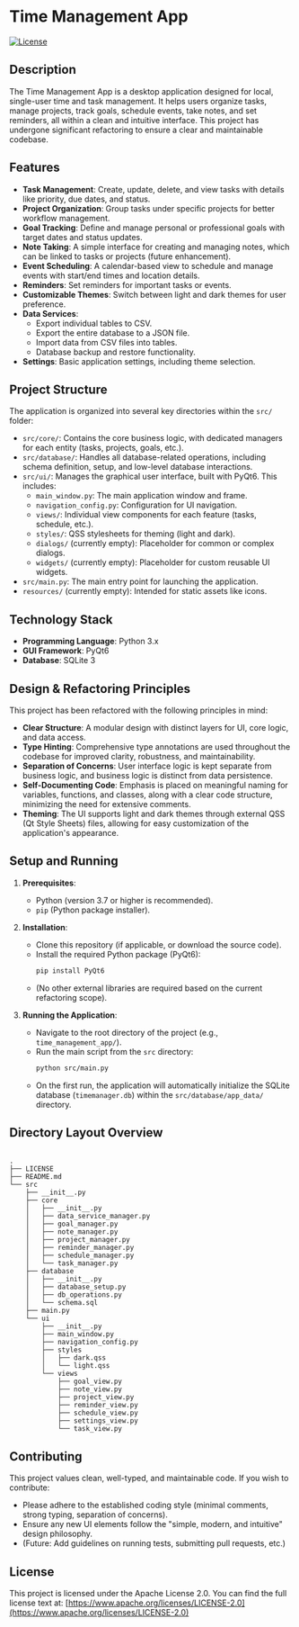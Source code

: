 # Time Management App

[![License](https://img.shields.io/badge/License-Apache_2.0-blue.svg)](https://opensource.org/licenses/Apache-2.0)

## Description

The Time Management App is a desktop application designed for local, single-user time and task management. It helps users organize tasks, manage projects, track goals, schedule events, take notes, and set reminders, all within a clean and intuitive interface. This project has undergone significant refactoring to ensure a clear and maintainable codebase.

## Features

* **Task Management**: Create, update, delete, and view tasks with details like priority, due dates, and status.
* **Project Organization**: Group tasks under specific projects for better workflow management.
* **Goal Tracking**: Define and manage personal or professional goals with target dates and status updates.
* **Note Taking**: A simple interface for creating and managing notes, which can be linked to tasks or projects (future enhancement).
* **Event Scheduling**: A calendar-based view to schedule and manage events with start/end times and location details.
* **Reminders**: Set reminders for important tasks or events.
* **Customizable Themes**: Switch between light and dark themes for user preference.
* **Data Services**:
    * Export individual tables to CSV.
    * Export the entire database to a JSON file.
    * Import data from CSV files into tables.
    * Database backup and restore functionality.
* **Settings**: Basic application settings, including theme selection.

## Project Structure

The application is organized into several key directories within the `src/` folder:

* `src/core/`: Contains the core business logic, with dedicated managers for each entity (tasks, projects, goals, etc.).
* `src/database/`: Handles all database-related operations, including schema definition, setup, and low-level database interactions.
* `src/ui/`: Manages the graphical user interface, built with PyQt6. This includes:
    * `main_window.py`: The main application window and frame.
    * `navigation_config.py`: Configuration for UI navigation.
    * `views/`: Individual view components for each feature (tasks, schedule, etc.).
    * `styles/`: QSS stylesheets for theming (light and dark).
    * `dialogs/` (currently empty): Placeholder for common or complex dialogs.
    * `widgets/` (currently empty): Placeholder for custom reusable UI widgets.
* `src/main.py`: The main entry point for launching the application.
* `resources/` (currently empty): Intended for static assets like icons.

## Technology Stack

* **Programming Language**: Python 3.x
* **GUI Framework**: PyQt6
* **Database**: SQLite 3

## Design & Refactoring Principles

This project has been refactored with the following principles in mind:

* **Clear Structure**: A modular design with distinct layers for UI, core logic, and data access.
* **Type Hinting**: Comprehensive type annotations are used throughout the codebase for improved clarity, robustness, and maintainability.
* **Separation of Concerns**: User interface logic is kept separate from business logic, and business logic is distinct from data persistence.
* **Self-Documenting Code**: Emphasis is placed on meaningful naming for variables, functions, and classes, along with a clear code structure, minimizing the need for extensive comments.
* **Theming**: The UI supports light and dark themes through external QSS (Qt Style Sheets) files, allowing for easy customization of the application's appearance.

## Setup and Running

1.  **Prerequisites**:
    * Python (version 3.7 or higher is recommended).
    * `pip` (Python package installer).

2.  **Installation**:
    * Clone this repository (if applicable, or download the source code).
    * Install the required Python package (PyQt6):
        ```bash
        pip install PyQt6
        ```
    * (No other external libraries are required based on the current refactoring scope).

3.  **Running the Application**:
    * Navigate to the root directory of the project (e.g., `time_management_app/`).
    * Run the main script from the `src` directory:
        ```bash
        python src/main.py
        ```
    * On the first run, the application will automatically initialize the SQLite database (`timemanager.db`) within the `src/database/app_data/` directory.

## Directory Layout Overview

````

.
├── LICENSE
├── README.md
└── src
    ├── __init__.py
    ├── core
    │   ├── __init__.py
    │   ├── data_service_manager.py
    │   ├── goal_manager.py
    │   ├── note_manager.py
    │   ├── project_manager.py
    │   ├── reminder_manager.py
    │   ├── schedule_manager.py
    │   └── task_manager.py
    ├── database
    │   ├── __init__.py
    │   ├── database_setup.py
    │   ├── db_operations.py
    │   └── schema.sql
    ├── main.py
    └── ui
        ├── __init__.py
        ├── main_window.py
        ├── navigation_config.py
        ├── styles
        │   ├── dark.qss
        │   └── light.qss
        └── views
            ├── goal_view.py
            ├── note_view.py
            ├── project_view.py
            ├── reminder_view.py
            ├── schedule_view.py
            ├── settings_view.py
            └── task_view.py

````

## Contributing

This project values clean, well-typed, and maintainable code. If you wish to contribute:
* Please adhere to the established coding style (minimal comments, strong typing, separation of concerns).
* Ensure any new UI elements follow the "simple, modern, and intuitive" design philosophy.
* (Future: Add guidelines on running tests, submitting pull requests, etc.)

## License

This project is licensed under the Apache License 2.0.
You can find the full license text at: [https://www.apache.org/licenses/LICENSE-2.0](https://www.apache.org/licenses/LICENSE-2.0)

